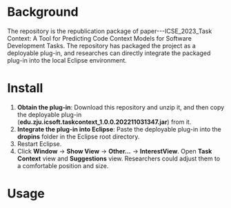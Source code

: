 # Background
The repository is the republication package of paper---ICSE_2023_Task Context: A Tool for Predicting Code Context Models for Software Development Tasks. The repository has packaged the project as a deployable plug-in, and researches can directly integrate the packaged plug-in into the local Eclipse environment.

# Install
1. **Obtain the plug-in**: Download this repository and unzip it, and then copy the deployable plug-in (**edu.zju.icsoft.taskcontext_1.0.0.202211031347.jar**) from it.
2. **Integrate the plug-in into Eclipse**: Paste the deployable plug-in into the **dropins** folder in the Eclipse root directory.
3. Restart Eclipse.
4. Click **Window** -> **Show View** -> **Other...** -> **InterestView**. Open **Task Context** view and **Suggestions** view. Researchers could adjust them to a comfortable position and size.

# Usage

